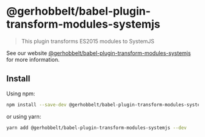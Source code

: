 # @gerhobbelt/babel-plugin-transform-modules-systemjs

> This plugin transforms ES2015 modules to SystemJS

See our website [@gerhobbelt/babel-plugin-transform-modules-systemjs](https://babeljs.io/docs/en/next/babel-plugin-transform-modules-systemjs.html) for more information.

## Install

Using npm:

```sh
npm install --save-dev @gerhobbelt/babel-plugin-transform-modules-systemjs
```

or using yarn:

```sh
yarn add @gerhobbelt/babel-plugin-transform-modules-systemjs --dev
```
